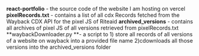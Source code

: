 

**react-portfolio** - the source code of the website I am hosting on vercel
**pixelRecords.txt** - contains a list of all cdx Records fetched from the Wayback CDX API for the pixel JS of Riteaid
**archived_versions** - contains all archives of pixel JS of all versions retrieved from pixelRecords.txt
**waybackDownloader.py **- a script to 1) store all records of all versions of a website on wayback into a provided file name 2)cdownloads all those versions into the archived_versions folder
